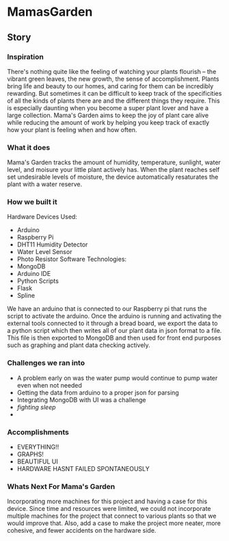 # MamasGarden

## Story
### Inspiration
There's nothing quite like the feeling of watching your plants flourish – the vibrant green leaves, the new growth, the sense of accomplishment. Plants bring life and beauty to our homes, and caring for them can be incredibly rewarding. But sometimes it can be difficult to keep track of the specificities of all the kinds of plants there are and the different things they require. This is especially daunting when you become a super plant lover and have a large collection. Mama's Garden aims to keep the joy of plant care alive while reducing the amount of work by helping you keep track of exactly how your plant is feeling when and how often.

### What it does
Mama's Garden tracks the amount of humidity, temperature, sunlight, water level, and moisure your little plant actively has. When the plant reaches self set undesirable levels of moisture, the device automatically resaturates the plant with a water reserve.

### How we built it
Hardware Devices Used:
- Arduino
- Raspberry Pi
- DHT11 Humidity Detector
- Water Level Sensor
- Photo Resistor
Software Technologies:
- MongoDB
- Arduino IDE
- Python Scripts
- Flask
- Spline

We have an arduino that is connected to our Raspberry pi that runs the script to activate the arduino. Once the arduino is running and activating the external tools connected to it through a bread board, we export the data to a python script which then writes all of our plant data in json format to a file. This file is then exported to MongoDB and then used for front end purposes such as graphing and plant data checking actively.

### Challenges we ran into
- A problem early on was the water pump would continue to pump water even when not needed
- Getting the data from arduino to a proper json for parsing
- Integrating MongoDB with UI was a challenge
- *fighting sleep*
- 

### Accomplishments
- EVERYTHING!!
- GRAPHS!
- BEAUTIFUL UI
- HARDWARE HASNT FAILED SPONTANEOUSLY

### Whats Next For Mama's Garden
Incorporating more machines for this project and having a case for this device. Since time and resources were limited, we could not incorporate multiple machines for the project that connect to various plants so that we would improve that. Also, add a case to make the project more neater, more cohesive, and fewer accidents on the hardware side.
